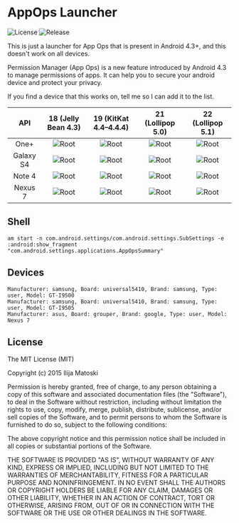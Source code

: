 AppOps Launcher
===============

![License](https://img.shields.io/badge/license-MIT-blue.svg "License")
![Release](https://img.shields.io/badge/release-1.0-blue.svg "Release")

This is just a launcher for App Ops that is present in Android 4.3+, and this doesn't work on all devices.

Permission Manager (App Ops) is a new feature introduced by Android 4.3 to manage permissions of apps.
It can help you to secure your android device and protect your privacy.

If you find a device that this works on, tell me so I can add it to the list.


|    API    	| 18 (Jelly Bean 4.3)                                                     |  19 (KitKat 4.4–4.4.4)                                              | 21 (Lollipop 5.0)                                                  | 22 (Lollipop 5.1)                                                  |
|:---------:	|:-----------------------------------------------------------------------:|:------------------------------------------------------------------:	|:-----------------------------------------------------------------: |:-----------------------------------------------------------------: |
|   One+   	    | ![Root](https://img.shields.io/badge/ROOT-not%20required-blue.svg)      |  ![Root](https://img.shields.io/badge/ROOT-not%20required-blue.svg)	| ![Root](https://img.shields.io/badge/ROOT-unknown-yellowgreen.svg) | ![Root](https://img.shields.io/badge/ROOT-unknown-yellowgreen.svg) |
|   Galaxy S4 	| ![Root](https://img.shields.io/badge/ROOT-not%20required-blue.svg)      |  ![Root](https://img.shields.io/badge/ROOT-not%20required-blue.svg) | ![Root](https://img.shields.io/badge/ROOT-not%20required-blue.svg) | ![Root](https://img.shields.io/badge/ROOT-unknown-yellowgreen.svg) |
|   Note 4      | ![Root](https://img.shields.io/badge/ROOT-required-red.svg)             |  ![Root](https://img.shields.io/badge/ROOT-required-red.svg)        | ![Root](https://img.shields.io/badge/ROOT-required-red.svg)        | ![Root](https://img.shields.io/badge/ROOT-unknown-yellowgreen.svg) |
|   Nexus 7   	| ![Root](https://img.shields.io/badge/ROOT-required-red.svg)             |  ![Root](https://img.shields.io/badge/ROOT-required-red.svg)        | ![Root](https://img.shields.io/badge/ROOT-required-red.svg)        | ![Root](https://img.shields.io/badge/ROOT-unknown-yellowgreen.svg) |


Shell
-----
```
am start -n com.android.settings/com.android.settings.SubSettings -e :android:show_fragment "com.android.settings.applications.AppOpsSummary"
```

Devices
-------
```
Manufacturer: samsung, Board: universal5410, Brand: samsung, Type: user, Model: GT-I9500
Manufacturer: samsung, Board: universal5410, Brand: samsung, Type: user, Model: GT-I9505
Manufacturer: asus, Board: grouper, Brand: google, Type: user, Model: Nexus 7
```
         
License
-------

The MIT License (MIT)

Copyright (c) 2015 Ilija Matoski

Permission is hereby granted, free of charge, to any person obtaining a copy
of this software and associated documentation files (the "Software"), to deal
in the Software without restriction, including without limitation the rights
to use, copy, modify, merge, publish, distribute, sublicense, and/or sell
copies of the Software, and to permit persons to whom the Software is
furnished to do so, subject to the following conditions:

The above copyright notice and this permission notice shall be included in
all copies or substantial portions of the Software.

THE SOFTWARE IS PROVIDED "AS IS", WITHOUT WARRANTY OF ANY KIND, EXPRESS OR
IMPLIED, INCLUDING BUT NOT LIMITED TO THE WARRANTIES OF MERCHANTABILITY,
FITNESS FOR A PARTICULAR PURPOSE AND NONINFRINGEMENT. IN NO EVENT SHALL THE
AUTHORS OR COPYRIGHT HOLDERS BE LIABLE FOR ANY CLAIM, DAMAGES OR OTHER
LIABILITY, WHETHER IN AN ACTION OF CONTRACT, TORT OR OTHERWISE, ARISING FROM,
OUT OF OR IN CONNECTION WITH THE SOFTWARE OR THE USE OR OTHER DEALINGS IN
THE SOFTWARE.